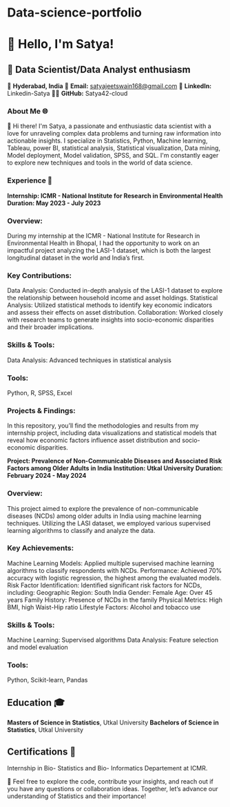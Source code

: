 # Data-science-portfolio
# 👋 Hello, I'm Satya!
## 🚀 Data Scientist/Data Analyst enthusiasm
📍 **Hyderabad, India**
📧 **Email:** satyajeetswain168@gmail.com
🔗 **LinkedIn:** Linkedin-Satya
👨‍💻 **GitHub:** Satya42-cloud

### About Me 🌐
👋 Hi there! I'm Satya, a passionate and enthusiastic data scientist with a love for unraveling complex data problems and turning raw information into actionable insights. I specialize in Statistics, Python, Machine learning, Tableau, power BI, statistical analysis, Statistical visualization, Data mining, Model deployment, Model validation, SPSS, and SQL. I'm constantly eager to explore new techniques and tools in the world of data science.

### Experience 🌟
**Internship: ICMR - National Institute for Research in Environmental Health**
**Duration: May 2023 - July 2023**

### Overview:
During my internship at the ICMR - National Institute for Research in Environmental Health in Bhopal, I had the opportunity to work on an impactful project analyzing the LASI-1 dataset, which is both the largest longitudinal dataset in the world and India’s first.

### Key Contributions:
Data Analysis: Conducted in-depth analysis of the LASI-1 dataset to explore the relationship between household income and asset holdings.
Statistical Analysis: Utilized statistical methods to identify key economic indicators and assess their effects on asset distribution.
Collaboration: Worked closely with research teams to generate insights into socio-economic disparities and their broader implications.

### Skills & Tools:
Data Analysis: Advanced techniques in statistical analysis

### Tools: 
Python, R, SPSS, Excel

### Projects & Findings:
In this repository, you’ll find the methodologies and results from my internship project, including data visualizations and statistical models that reveal how economic factors influence asset distribution and socio-economic disparities.

**Project: Prevalence of Non-Communicable Diseases and Associated Risk Factors among Older Adults in India**
**Institution: Utkal University**
**Duration: February 2024 - May 2024**

### Overview:
This project aimed to explore the prevalence of non-communicable diseases (NCDs) among older adults in India using machine learning techniques. Utilizing the LASI dataset, we employed various supervised learning algorithms to classify and analyze the data.

### Key Achievements:
Machine Learning Models: Applied multiple supervised machine learning algorithms to classify respondents with NCDs.
Performance: Achieved 70% accuracy with logistic regression, the highest among the evaluated models.
Risk Factor Identification: Identified significant risk factors for NCDs, including:
Geographic Region: South India
Gender: Female
Age: Over 45 years
Family History: Presence of NCDs in the family
Physical Metrics: High BMI, high Waist-Hip ratio
Lifestyle Factors: Alcohol and tobacco use
### Skills & Tools:
Machine Learning: Supervised algorithms
Data Analysis: Feature selection and model evaluation
### Tools: 
Python, Scikit-learn, Pandas

## Education 🎓
**Masters of Science in Statistics**, Utkal University
**Bachelors of Science in Statistics**, Utkal University

## Certifications 📜
Internship in Bio- Statistics and Bio- Informatics Departement at ICMR.

🔗 Feel free to explore the code, contribute your insights, and reach out if you have any questions or collaboration ideas. Together, let’s advance our understanding of Statistics and their importance!

